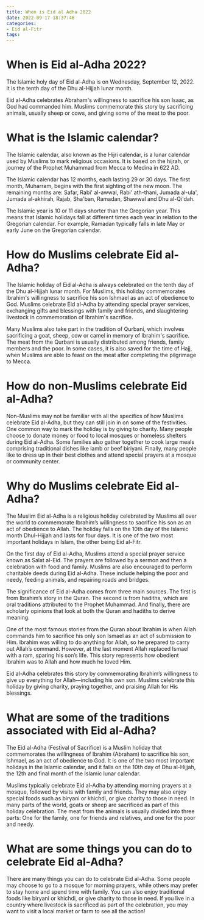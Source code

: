 ```yaml
---
title: When is Eid al Adha 2022
date: 2022-09-17 18:37:46
categories:
- Eid al-Fitr
tags:
---
```



#  When is Eid al-Adha 2022?

The Islamic holy day of Eid al-Adha is on Wednesday, September 12, 2022. It is the tenth day of the Dhu al-Hijjah lunar month.

Eid al-Adha celebrates Abraham's willingness to sacrifice his son Isaac, as God had commanded him. Muslims commemorate this story by sacrificing animals, usually sheep or cows, and giving some of the meat to the poor.

#  What is the Islamic calendar?

The Islamic calendar, also known as the Hijri calendar, is a lunar calendar used by Muslims to mark religious occasions. It is based on the hijrah, or journey of the Prophet Muhammad from Mecca to Medina in 622 AD.

The Islamic calendar has 12 months, each lasting 29 or 30 days. The first month, Muharram, begins with the first sighting of the new moon. The remaining months are: Safar, Rabi' al-awwal, Rabi' ath-thani, Jumada al-ula', Jumada al-akhirah, Rajab, Sha'ban, Ramadan, Shawwal and Dhu al-Qi'dah.

The Islamic year is 10 or 11 days shorter than the Gregorian year. This means that Islamic holidays fall at different times each year in relation to the Gregorian calendar. For example, Ramadan typically falls in late May or early June on the Gregorian calendar.

#  How do Muslims celebrate Eid al-Adha?

The Islamic holiday of Eid al-Adha is always celebrated on the tenth day of the Dhu al-Hijjah lunar month. For Muslims, this holiday commemorates Ibrahim's willingness to sacrifice his son Ishmael as an act of obedience to God. Muslims celebrate Eid al-Adha by attending special prayer services, exchanging gifts and blessings with family and friends, and slaughtering livestock in commemoration of Ibrahim's sacrifice.

Many Muslims also take part in the tradition of Qurbani, which involves sacrificing a goat, sheep, cow or camel in memory of Ibrahim's sacrifice. The meat from the Qurbani is usually distributed among friends, family members and the poor. In some cases, it is also saved for the time of Hajj, when Muslims are able to feast on the meat after completing the pilgrimage to Mecca.

# How do non-Muslims celebrate Eid al-Adha?

Non-Muslims may not be familiar with all the specifics of how Muslims celebrate Eid al-Adha, but they can still join in on some of the festivities. One common way to mark the holiday is by giving to charity. Many people choose to donate money or food to local mosques or homeless shelters during Eid al-Adha. Some families also gather together to cook large meals comprising traditional dishes like lamb or beef biriyani. Finally, many people like to dress up in their best clothes and attend special prayers at a mosque or community center.

#  Why do Muslims celebrate Eid al-Adha?

The Muslim Eid al-Adha is a religious holiday celebrated by Muslims all over the world to commemorate Ibrahim’s willingness to sacrifice his son as an act of obedience to Allah. The holiday falls on the 10th day of the Islamic month Dhul-Hijjah and lasts for four days. It is one of the two most important holidays in Islam, the other being Eid al-Fitr.

On the first day of Eid al-Adha, Muslims attend a special prayer service known as Salat al-Eid. The prayers are followed by a sermon and then a celebration with food and family. Muslims are also encouraged to perform charitable deeds during Eid al-Adha. These include helping the poor and needy, feeding animals, and repairing roads and bridges.

The significance of Eid al-Adha comes from three main sources. The first is from Ibrahim’s story in the Quran. The second is from hadiths, which are oral traditions attributed to the Prophet Muhammad. And finally, there are scholarly opinions that look at both the Quran and hadiths to derive meaning.

One of the most famous stories from the Quran about Ibrahim is when Allah commands him to sacrifice his only son Ismael as an act of submission to Him. Ibrahim was willing to do anything for Allah, so he prepared to carry out Allah’s command. However, at the last moment Allah replaced Ismael with a ram, sparing his son’s life. This story represents how obedient Ibrahim was to Allah and how much he loved Him.

Eid al-Adha celebrates this story by commemorating Ibrahim’s willingness to give up everything for Allah—including his own son. Muslims celebrate this holiday by giving charity, praying together, and praising Allah for His blessings.

#  What are some of the traditions associated with Eid al-Adha?

The Eid al-Adha (Festival of Sacrifice) is a Muslim holiday that commemorates the willingness of Ibrahim (Abraham) to sacrifice his son, Ishmael, as an act of obedience to God. It is one of the two most important holidays in the Islamic calendar, and it falls on the 10th day of Dhu al-Hijjah, the 12th and final month of the Islamic lunar calendar.

Muslims typically celebrate Eid al-Adha by attending morning prayers at a mosque, followed by visits with family and friends. They may also enjoy special foods such as biryani or khichdi, or give charity to those in need. In many parts of the world, goats or sheep are sacrificed as part of this holiday celebration. The meat from the animals is usually divided into three parts: One for the family, one for friends and relatives, and one for the poor and needy.

# What are some things you can do to celebrate Eid al-Adha?

There are many things you can do to celebrate Eid al-Adha. Some people may choose to go to a mosque for morning prayers, while others may prefer to stay home and spend time with family. You can also enjoy traditional foods like biryani or khichdi, or give charity to those in need. If you live in a country where livestock is sacrificed as part of the celebration, you may want to visit a local market or farm to see all the action!